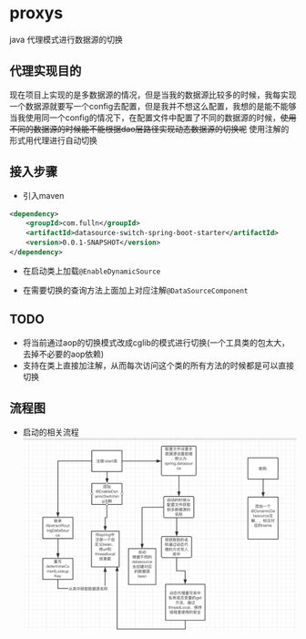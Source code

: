 # proxys

java 代理模式进行数据源的切换

##  代理实现目的

现在项目上实现的是多数据源的情况，但是当我的数据源比较多的时候，我每实现一个数据源就要写一个config去配置，但是我并不想这么配置，我想的是能不能够当我使用同一个config的情况下，在配置文件中配置了不同的数据源的时候，~~使用不同的数据源的时候能不能根据dao层路径实现动态数据源的切换呢~~ 使用注解的形式用代理进行自动切换

## 接入步骤

- 引入maven
```xml
<dependency>
    <groupId>com.fulln</groupId>
    <artifactId>datasource-switch-spring-boot-starter</artifactId>
    <version>0.0.1-SNAPSHOT</version>
</dependency>
```
- 在启动类上加载`@EnableDynamicSource`

- 在需要切换的查询方法上面加上对应注解`@DataSourceComponent`

## TODO

 - 将当前通过aop的切换模式改成cglib的模式进行切换(一个工具类的包太大，去掉不必要的aop依赖)
 - 支持在类上直接加注解，从而每次访问这个类的所有方法的时候都是可以直接切换

## 流程图
-  启动的相关流程
![pic](pic/lct.png)

